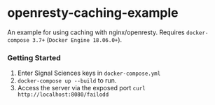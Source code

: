 # openresty-caching-example

An example for using caching with nginx/openresty.
Requires `docker-compose 3.7+` (`Docker Engine 18.06.0+`).

### Getting Started
1. Enter Signal Sciences keys in `docker-compose.yml`
2. `docker-compose up --build` to run.
3. Access the server via the exposed port `curl http://localhost:8080/failodd`
